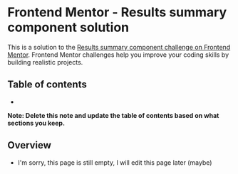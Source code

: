 # Frontend Mentor - Results summary component solution

This is a solution to the [Results summary component challenge on Frontend Mentor](https://www.frontendmentor.io/challenges/results-summary-component-CE_K6s0maV). Frontend Mentor challenges help you improve your coding skills by building realistic projects. 

## Table of contents

  -

**Note: Delete this note and update the table of contents based on what sections you keep.**

## Overview

 - I'm sorry, this page is still empty, I will edit this page later (maybe)


